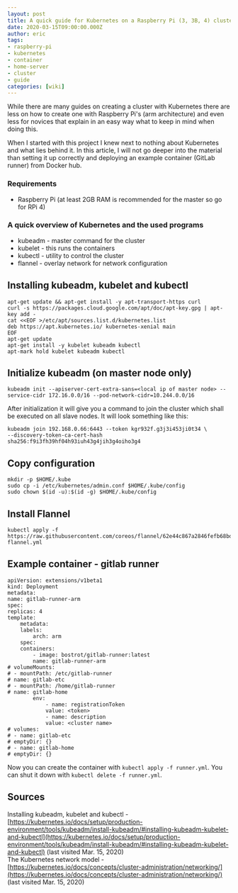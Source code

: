 ```yaml
---
layout: post
title: A quick guide for Kubernetes on a Raspberry Pi (3, 3B, 4) cluster
date: 2020-03-15T09:00:00.000Z
author: eric
tags:
- raspberry-pi
- kubernetes
- container
- home-server
- cluster
- guide  
categories: [wiki]
---
```


While there are many guides on creating a cluster with Kubernetes there are less on how to create one with Raspberry Pi's (arm architecture) and even less for novices that explain in an easy way what to keep in mind when doing this.

When I started with this project I knew next to nothing about Kubernetes and what lies behind it. In this article, I will not go deeper into the material than setting it up correctly and deploying an example container (GitLab runner) from Docker hub.

### Requirements

- Raspberry Pi (at least 2GB RAM is recommended for the master so go for RPi 4)

### A quick overview of Kubernetes and the used programs

- kubeadm - master command for the cluster
- kubelet - this runs the containers
- kubectl - utility to control the cluster
- flannel - overlay network for network configuration

## Installing kubeadm, kubelet and kubectl

    apt-get update && apt-get install -y apt-transport-https curl
    curl -s https://packages.cloud.google.com/apt/doc/apt-key.gpg | apt-key add -
    cat <<EOF >/etc/apt/sources.list.d/kubernetes.list
    deb https://apt.kubernetes.io/ kubernetes-xenial main
    EOF
    apt-get update
    apt-get install -y kubelet kubeadm kubectl
    apt-mark hold kubelet kubeadm kubectl
    

## Initialize kubeadm (on master node only)

    kubeadm init --apiserver-cert-extra-sans=<local ip of master node> --service-cidr 172.16.0.0/16 --pod-network-cidr=10.244.0.0/16
    

After initialization it will give you a command to join the cluster which shall be executed on all slave nodes. It will look something like this:

    kubeadm join 192.168.0.66:6443 --token kgr932f.g3j3i453ji0t34 \
    --discovery-token-ca-cert-hash sha256:f9i3fh39hf04h93iuh43g4jih3g4oiho3g4
    

## Copy configuration

    mkdir -p $HOME/.kube
    sudo cp -i /etc/kubernetes/admin.conf $HOME/.kube/config
    sudo chown $(id -u):$(id -g) $HOME/.kube/config
    

## Install Flannel

    kubectl apply -f https://raw.githubusercontent.com/coreos/flannel/62e44c867a2846fefb68bd5f178daf4da3095ccb/Documentation/kube-flannel.yml

<!--kg-card-begin: markdown-->
## Example container - gitlab runner

    apiVersion: extensions/v1beta1
    kind: Deployment
    metadata:
    name: gitlab-runner-arm
    spec:
    replicas: 4
    template:
        metadata:
        labels:
            arch: arm
        spec:
        containers:
            - image: bostrot/gitlab-runner:latest
            name: gitlab-runner-arm
    # volumeMounts:
    # - mountPath: /etc/gitlab-runner
    # name: gitlab-etc
    # - mountPath: /home/gitlab-runner
    # name: gitlab-home
            env:
                - name: registrationToken
                value: <token>
                - name: description
                value: <cluster name>
    # volumes:
    # - name: gitlab-etc
    # emptyDir: {}
    # - name: gitlab-home
    # emptyDir: {}
    

<!--kg-card-end: markdown--><!--kg-card-begin: markdown-->

Now you can create the container with `kubectl apply -f runner.yml`. You can shut it down with `kubectl delete -f runner.yml`.

## Sources

Installing kubeadm, kubelet and kubectl - [https://kubernetes.io/docs/setup/production-environment/tools/kubeadm/install-kubeadm/#installing-kubeadm-kubelet-and-kubectl](https://kubernetes.io/docs/setup/production-environment/tools/kubeadm/install-kubeadm/#installing-kubeadm-kubelet-and-kubectl) (last visited Mar. 15, 2020)  
The Kubernetes network model - [https://kubernetes.io/docs/concepts/cluster-administration/networking/](https://kubernetes.io/docs/concepts/cluster-administration/networking/) (last visited Mar. 15, 2020)

<!--kg-card-end: markdown-->